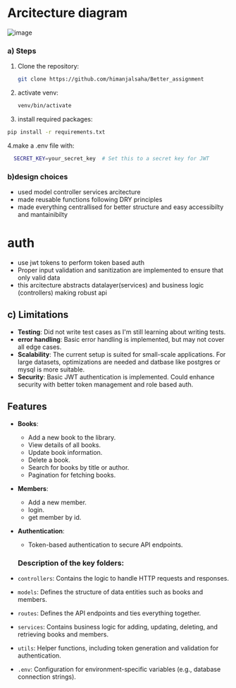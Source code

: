 # Arcitecture diagram

![image](https://github.com/user-attachments/assets/561d4ad9-2c17-4828-8f40-2568bc50a4c0)



### a) Steps

1. Clone the repository:

   ```bash
   git clone https://github.com/himanjalsaha/Better_assignment
   ```
2. activate venv:
   ```bash
   venv/bin/activate
   ```
 3.  install required packages:
   ```bash
   pip install -r requirements.txt
```
4.make a .env file with:
 ```bash
   SECRET_KEY=your_secret_key  # Set this to a secret key for JWT
   ```



### b)design choices 
- used model controller services arcitecture
- made reusable functions following DRY principles
- made everything centrallised for better structure and easy accessibilty and mantainibilty
# auth
- use jwt tokens to perform token based auth
- Proper input validation and sanitization are implemented to ensure that only valid data
- this arcitecture abstracts datalayer(services) and business logic (controllers) making robust api


## c) Limitations

- **Testing**: Did not write test cases as I'm still learning about writing tests.
- **error handling**: Basic error handling is implemented, but may not cover all edge cases.
- **Scalability**: The current setup is suited for small-scale applications. For large datasets, optimizations are needed and datbase like postgres or mysql is more suitable.
- **Security**: Basic JWT authentication is implemented. Could enhance security with better token management and role based auth.

## Features

- **Books**:
  - Add a new book to the library.
  - View details of all books.
  - Update book information.
  - Delete a book.
  - Search for books by title or author.
  - Pagination for fetching books.
  
- **Members**:
  - Add a new member.
  - login.
  - get member by id.
    


- **Authentication**:
  - Token-based authentication to secure API endpoints.
 

  ### Description of the key folders:

- `controllers`: Contains the logic to handle HTTP requests and responses.
- `models`: Defines the structure of data entities such as books and members.
- `routes`: Defines the API endpoints and ties everything together.
- `services`: Contains business logic for adding, updating, deleting, and retrieving books and members.
- `utils`: Helper functions, including token generation and validation for authentication.
- `.env`: Configuration for environment-specific variables (e.g., database connection strings).



